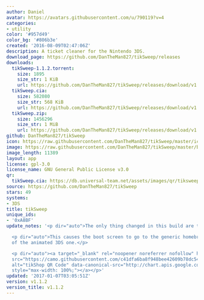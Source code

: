 ```yaml
---
author: Daniel
avatar: https://avatars.githubusercontent.com/u/790119?v=4
categories:
- utility
color: '#957d49'
color_bg: '#806b3e'
created: '2016-08-09T02:47:06Z'
description: A ticket cleaner for the Nintendo 3DS.
download_page: https://github.com/DanTheMan827/tikSweep/releases
downloads:
  tikSweep-1.1.2.torrent:
    size: 1895
    size_str: 1 KiB
    url: https://github.com/DanTheMan827/tikSweep/releases/download/v1.1.2/tikSweep-1.1.2.torrent
  tikSweep.cia:
    size: 582080
    size_str: 568 KiB
    url: https://github.com/DanTheMan827/tikSweep/releases/download/v1.1.2/tikSweep.cia
  tikSweep.zip:
    size: 1456296
    size_str: 1 MiB
    url: https://github.com/DanTheMan827/tikSweep/releases/download/v1.1.2/tikSweep.zip
github: DanTheMan827/tikSweep
icon: https://raw.githubusercontent.com/DanTheMan827/tikSweep/master/icon.png
image: https://raw.githubusercontent.com/DanTheMan827/tikSweep/master/banner.png
image_length: 11389
layout: app
license: gpl-3.0
license_name: GNU General Public License v3.0
qr:
  tikSweep.cia: https://db.universal-team.net/assets/images/qr/tiksweep-cia.png
source: https://github.com/DanTheMan827/tikSweep
stars: 49
systems:
- 3DS
title: tikSweep
unique_ids:
- '0xA8BF'
update_notes: '<p dir="auto">The only thing changed in this build are the buildtools.</p>

  <p dir="auto">This causes the boot screen to go to the generic homebrew one instead
  of the animated 3DS one.</p>

  <p dir="auto"><a target="_blank" rel="noopener noreferrer nofollow" href="https://camo.githubusercontent.com/c41dfa6ba8f948bee42609b78dc541313074e39c79babfdd21c56a0a4704c548/687474703a2f2f63686172742e617069732e676f6f676c652e636f6d2f63686172743f6368743d7172266368733d323030783230302663686c3d68747470732533412f2f6769746875622e636f6d2f44616e5468654d616e3832372f74696b53776565702f72656c65617365732f646f776e6c6f61642f76312e312e322f74696b53776565702e6369612663686c643d4c25374330"><img
  src="https://camo.githubusercontent.com/c41dfa6ba8f948bee42609b78dc541313074e39c79babfdd21c56a0a4704c548/687474703a2f2f63686172742e617069732e676f6f676c652e636f6d2f63686172743f6368743d7172266368733d323030783230302663686c3d68747470732533412f2f6769746875622e636f6d2f44616e5468654d616e3832372f74696b53776565702f72656c65617365732f646f776e6c6f61642f76312e312e322f74696b53776565702e6369612663686c643d4c25374330"
  alt="tikShop QR Code" data-canonical-src="http://chart.apis.google.com/chart?cht=qr&amp;chs=200x200&amp;chl=https%3A//github.com/DanTheMan827/tikSweep/releases/download/v1.1.2/tikSweep.cia&amp;chld=L%7C0"
  style="max-width: 100%;"></a></p>'
updated: '2017-01-07T03:05:51Z'
version: v1.1.2
version_title: v1.1.2
---
```

